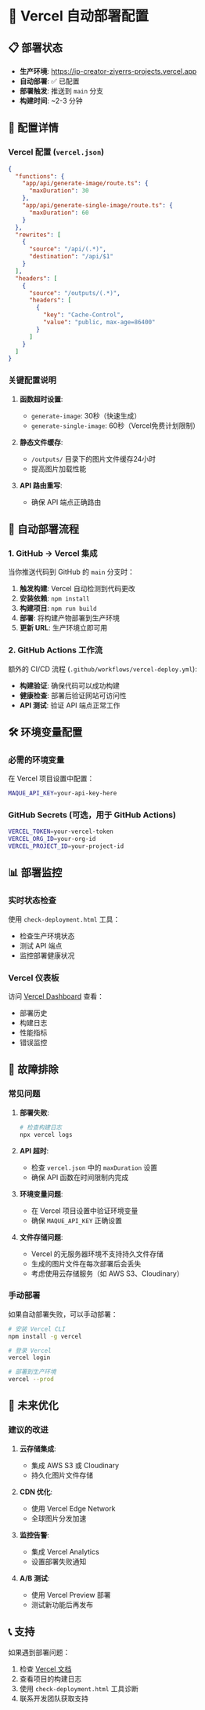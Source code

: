 # 🚀 Vercel 自动部署配置

## 📋 部署状态

- **生产环境**: https://ip-creator-ziyerrs-projects.vercel.app
- **自动部署**: ✅ 已配置
- **部署触发**: 推送到 `main` 分支
- **构建时间**: ~2-3 分钟

## 🔧 配置详情

### Vercel 配置 (`vercel.json`)

```json
{
  "functions": {
    "app/api/generate-image/route.ts": {
      "maxDuration": 30
    },
    "app/api/generate-single-image/route.ts": {
      "maxDuration": 60
    }
  },
  "rewrites": [
    {
      "source": "/api/(.*)",
      "destination": "/api/$1"
    }
  ],
  "headers": [
    {
      "source": "/outputs/(.*)",
      "headers": [
        {
          "key": "Cache-Control",
          "value": "public, max-age=86400"
        }
      ]
    }
  ]
}
```

### 关键配置说明

1. **函数超时设置**:
   - `generate-image`: 30秒（快速生成）
   - `generate-single-image`: 60秒（Vercel免费计划限制）

2. **静态文件缓存**:
   - `/outputs/` 目录下的图片文件缓存24小时
   - 提高图片加载性能

3. **API 路由重写**:
   - 确保 API 端点正确路由

## 🔄 自动部署流程

### 1. GitHub → Vercel 集成

当你推送代码到 GitHub 的 `main` 分支时：

1. **触发构建**: Vercel 自动检测到代码更改
2. **安装依赖**: `npm install`
3. **构建项目**: `npm run build`
4. **部署**: 将构建产物部署到生产环境
5. **更新 URL**: 生产环境立即可用

### 2. GitHub Actions 工作流

额外的 CI/CD 流程 (`.github/workflows/vercel-deploy.yml`):

- **构建验证**: 确保代码可以成功构建
- **健康检查**: 部署后验证网站可访问性
- **API 测试**: 验证 API 端点正常工作

## 🛠️ 环境变量配置

### 必需的环境变量

在 Vercel 项目设置中配置：

```bash
MAQUE_API_KEY=your-api-key-here
```

### GitHub Secrets (可选，用于 GitHub Actions)

```bash
VERCEL_TOKEN=your-vercel-token
VERCEL_ORG_ID=your-org-id
VERCEL_PROJECT_ID=your-project-id
```

## 📊 部署监控

### 实时状态检查

使用 `check-deployment.html` 工具：
- 检查生产环境状态
- 测试 API 端点
- 监控部署健康状况

### Vercel 仪表板

访问 [Vercel Dashboard](https://vercel.com/dashboard) 查看：
- 部署历史
- 构建日志
- 性能指标
- 错误监控

## 🚨 故障排除

### 常见问题

1. **部署失败**:
   ```bash
   # 检查构建日志
   npx vercel logs
   ```

2. **API 超时**:
   - 检查 `vercel.json` 中的 `maxDuration` 设置
   - 确保 API 函数在时间限制内完成

3. **环境变量问题**:
   - 在 Vercel 项目设置中验证环境变量
   - 确保 `MAQUE_API_KEY` 正确设置

4. **文件存储问题**:
   - Vercel 的无服务器环境不支持持久文件存储
   - 生成的图片文件在每次部署后会丢失
   - 考虑使用云存储服务（如 AWS S3、Cloudinary）

### 手动部署

如果自动部署失败，可以手动部署：

```bash
# 安装 Vercel CLI
npm install -g vercel

# 登录 Vercel
vercel login

# 部署到生产环境
vercel --prod
```

## 🔮 未来优化

### 建议的改进

1. **云存储集成**:
   - 集成 AWS S3 或 Cloudinary
   - 持久化图片文件存储

2. **CDN 优化**:
   - 使用 Vercel Edge Network
   - 全球图片分发加速

3. **监控告警**:
   - 集成 Vercel Analytics
   - 设置部署失败通知

4. **A/B 测试**:
   - 使用 Vercel Preview 部署
   - 测试新功能后再发布

## 📞 支持

如果遇到部署问题：

1. 检查 [Vercel 文档](https://vercel.com/docs)
2. 查看项目的构建日志
3. 使用 `check-deployment.html` 工具诊断
4. 联系开发团队获取支持
